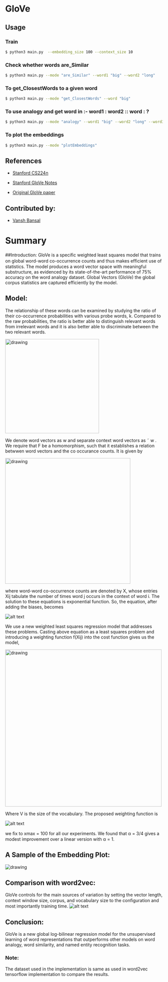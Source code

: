 # GloVe

## Usage
### Train
```bash
$ python3 main.py  --embedding_size 100 --context_size 10
```
### Check whether words are_Similar
```bash 
$ python3 main.py --mode "are_Similar" --word1 "big" --word2 "long"
```
### To get_ClosestWords to a given word
```bash
$ python3 main.py --mode "get_ClosestWords" --word "big"
```
### To use analogy and get word in :- word1 : word2 :: word : ?
```bash
$ python3 main.py --mode "analogy" --word1 "big" --word2 "long" --word3 "small"
```
### To plot the embeddings
```bash
$ python3 main.py --mode "plotEmbeddings"
```
## References
* [Stanford CS224n](http://web.stanford.edu/class/cs224n/)
* [Stanford GloVe Notes](http://web.stanford.edu/class/cs224n/readings/cs224n-2019-notes02-wordvecs2.pdf)

* [Original GloVe paper](https://nlp.stanford.edu/pubs/glove.pdf)

## Contributed by:
* [Vansh Bansal](https://github.com/vanshbansal1505/)

# Summary

##Introduction:
GloVe is a speciﬁc weighted least squares model that trains on global word-word co-occurrence counts and thus makes efﬁcient use of statistics. The model produces a word vector space with meaningful substructure, as evidenced by its state-of-the-art performance of 75% accuracy on the word analogy dataset. Global Vectors (GloVe) the global corpus statistics are captured efficiently by the model.

## Model:
The relationship of these words can be examined by studying the ratio of their co-occurrence probabilities with various probe words, k. Compared to the raw probabilities, the ratio is better able to distinguish relevant words from irrelevant words and it is also better able to discriminate between the two relevant words.

<img src="https://img.sciencewal.com/img/machine-learning/emnlp-what-is-glove-partiii.png" alt="drawing" width="300"/>

We denote word vectors as w and separate context word vectors as ˜ w .
We require that F be a homomorphism, such that it establishes a relation betwwen word vectors and the co occurance counts.
It is given by

<img src="https://img.sciencewal.com/img/machine-learning/emnlp-what-is-glove-partiii-4.png" alt="drawing" width="400"/>

where word-word co-occurrence counts are denoted by X, whose entries Xij tabulate the number of times word j occurs in the context of word i.
The solution to these equations is exponential function. So, the equation, after adding the biases, becomes
 
 ![alt text](https://miro.medium.com/max/1400/1*AvJeMckcvOhJX0IGVVcZbg.jpeg)

We use a new weighted least squares regression model that addresses these problems. Casting above equation as a least squares problem and introducing a weighting function f(Xij) into the cost function gives us the model,

<img src="https://miro.medium.com/max/1224/1*oDcCpHSK7-Lt06zoW4NPMA.png" alt="drawing" width="500"/>
 
Where V is the size of the vocabulary.
The proposed weighting function is

 ![alt text](https://miro.medium.com/max/656/0*AZsJlwIghrdhD7c4)

we ﬁx to xmax = 100 for all our experiments. We found that α = 3/4 gives a modest improvement over a linear version with α = 1.

## A Sample of the Embedding Plot:

<img src="https://raw.githubusercontent.com/vanshbansal1505/GloVe_tf/master/embedding_plot_sample.png" alt="drawing">

## Comparison with word2vec:
GloVe controls for the main sources of variation by setting the vector length, context window size, corpus, and vocabulary size to the conﬁguration and most importantly training time.
![alt text](https://adriancolyer.files.wordpress.com/2016/04/glove-vs-word2vec.png?w=656&zoom=2)

## Conclusion:
GloVe is a new global log-bilinear regression model for the unsupervised learning of word representations that outperforms other models on word analogy, word similarity, and named entity recognition tasks.

### Note:
The dataset used in the implementation is same as used in word2vec tensorflow implementation to compare the results.

